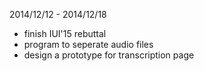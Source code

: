 2014/12/12 - 2014/12/18
* finish IUI'15 rebuttal
* program to seperate audio files
* design a prototype for transcription page 

